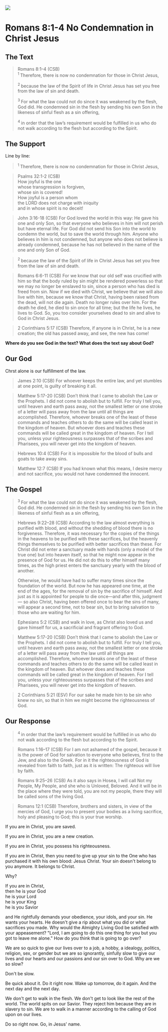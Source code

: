 <img class="intro-right" src="art-paul.jpg">

# Romans 8:1-4 No Condemnation in Christ Jesus

## The Text

>Romans 8:1–4 (CSB)  
><sup> 1 </sup> Therefore, there is now no condemnation for those in Christ Jesus, 
>
><sup> 2 </sup> because the law of the Spirit of life in Christ Jesus has set you free from the law of sin and death. 
>
><sup> 3 </sup> For what the law could not do since it was weakened by the flesh, God did. He condemned sin in the flesh by sending his own Son in the likeness of sinful flesh as a sin offering, 
>
><sup> 4 </sup> in order that the law’s requirement would be fulfilled in us who do not walk according to the flesh but according to the Spirit.

## The Support

Line by line:

><sup> 1 </sup> Therefore, there is now no condemnation for those in Christ Jesus, 

>Psalms 32:1-2 (CSB)  
>How joyful is the one  
>whose transgression is forgiven,  
>whose sin is covered!  
>How joyful is a person whom  
>the LORD does not charge with iniquity  
>and in whose spirit is no deceit!

>John 3:16-18 (CSB) For God loved the world in this way: He gave his one and only Son, so that everyone who believes in him will not perish but have eternal life. For God did not send his Son into the world to condemn the world, but to save the world through him. Anyone who believes in him is not condemned, but anyone who does not believe is already condemned, because he has not believed in the name of the one and only Son of God.

><sup> 2 </sup> because the law of the Spirit of life in Christ Jesus has set you free from the law of sin and death. 

>Romans 6:6-11 (CSB) For we know that our old self was crucified with him so that the body ruled by sin might be rendered powerless so that we may no longer be enslaved to sin, since a person who has died is freed from sin. Now if we died with Christ, we believe that we will also live with him, because we know that Christ, having been raised from the dead, will not die again. Death no longer rules over him. For the death he died, he died to sin once for all time; but the life he lives, he lives to God. So, you too consider yourselves dead to sin and alive to God in Christ Jesus.

>2 Corinthians 5:17 (CSB) Therefore, if anyone is in Christ, he is a new creation; the old has passed away, and see, the new has come!



**Where do you see God in the text? What does the text say about God?**

## Our God

Chrst alone is our fulfillment of the law.

>James 2:10 (CSB) For whoever keeps the entire law, and yet stumbles at one point, is guilty of breaking it all.

>Matthew 5:17-20 (CSB) Don’t think that I came to abolish the Law or the Prophets. I did not come to abolish but to fulfill. For truly I tell you, until heaven and earth pass away, not the smallest letter or one stroke of a letter will pass away from the law until all things are accomplished. Therefore, whoever breaks one of the least of these commands and teaches others to do the same will be called least in the kingdom of heaven. But whoever does and teaches these commands will be called great in the kingdom of heaven. For I tell you, unless your righteousness surpasses that of the scribes and Pharisees, you will never get into the kingdom of heaven.

>Hebrews 10:4 (CSB) For it is impossible for the blood of bulls and goats to take away sins.

>Matthew 12:7 (CSB) If you had known what this means, I desire mercy and not sacrifice, you would not have condemned the innocent.

## The Gospel

><sup> 3 </sup> For what the law could not do since it was weakened by the flesh, God did. He condemned sin in the flesh by sending his own Son in the likeness of sinful flesh as a sin offering, 

>Hebrews 9:22–28 (CSB) According to the law almost everything is purified with blood, and without the shedding of blood there is no forgiveness.  Therefore, it was necessary for the copies of the things in the heavens to be purified with these sacrifices, but the heavenly things themselves to be purified with better sacrifices than these.  For Christ did not enter a sanctuary made with hands (only a model of the true one) but into heaven itself, so that he might now appear in the presence of God for us.  He did not do this to offer himself many times, as the high priest enters the sanctuary yearly with the blood of another.  
>
>Otherwise, he would have had to suffer many times since the foundation of the world. But now he has appeared one time, at the end of the ages, for the removal of sin by the sacrifice of himself.  And just as it is appointed for people to die once—and after this, judgment— so also Christ, having been offered once to bear the sins of many, will appear a second time, not to bear sin, but to bring salvation to those who are waiting for him.

>Ephesians 5:2 (CSB) and walk in love, as Christ also loved us and gave himself for us, a sacrificial and fragrant offering to God.

>Matthew 5:17-20 (CSB) Don’t think that I came to abolish the Law or the Prophets. I did not come to abolish but to fulfill. For truly I tell you, until heaven and earth pass away, not the smallest letter or one stroke of a letter will pass away from the law until all things are accomplished. Therefore, whoever breaks one of the least of these commands and teaches others to do the same will be called least in the kingdom of heaven. But whoever does and teaches these commands will be called great in the kingdom of heaven. For I tell you, unless your righteousness surpasses that of the scribes and Pharisees, you will never get into the kingdom of heaven.

>2 Corinthians 5:21 (ESV) For our sake he made him to be sin who knew no sin, so that in him we might become the righteousness of God.

## Our Response

><sup> 4 </sup> in order that the law’s requirement would be fulfilled in us who do not walk according to the flesh but according to the Spirit.

>Romans 1:16–17 (CSB) For I am not ashamed of the gospel, because it is the power of God for salvation to everyone who believes, first to the Jew, and also to the Greek.  For in it the righteousness of God is revealed from faith to faith, just as it is written: The righteous will live by faith.

>Romans 9:25–26 (CSB) As it also says in Hosea, I will call Not my People, My People, and she who is Unloved, Beloved.  And it will be in the place where they were told, you are not my people, there they will be called sons of the living God.

>Romans 12:1 (CSB) Therefore, brothers and sisters, in view of the mercies of God, I urge you to present your bodies as a living sacrifice, holy and pleasing to God; this is your true worship.

If you are in Christ, you are saved.

If you are in Christ, you are a new creation.

If you are in Christ, you possess his righteousness.

If you are in Christ, then you need to give up your sin to the One who has purchased it with his own blood: Jesus Christ. Your sin doesn't belong to you anymore. It belongs to Christ.

Why?

If you are in Christ,  
then he is your God  
he is your Lord  
he is your King  
he is you Savior

and He rightfully demands your obedience, your idols, and your sin. He wants your hearts. He doesn't give a rip about what you did or what sacrifices you made. Why would the Almighty Living God be satisfied with your appeasement? "Lord, I am going to do this one thing for you but you got to leave me alone." How do you think that is going to go over?

We are so quick to give our lives over to a job, a hobby, a idealogy, politics, religion, sex, or gender but we are so ignorantly, sinfully slow to give our lives and our hearts and our passions and our sin over to God. Why are we so slow?

Don't be slow.

Be quick about it. Do it right now. Wake up tomorrow, do it again. And the next day and the next day.

We don't get to walk in the flesh. We don't get to look like the rest of the world. The world spits on our Savior. They reject him because they are in slavery to sin.  We are to walk in a manner according to the calling of God upon on our lives.

Do so right now. Go, in Jesus' name.

